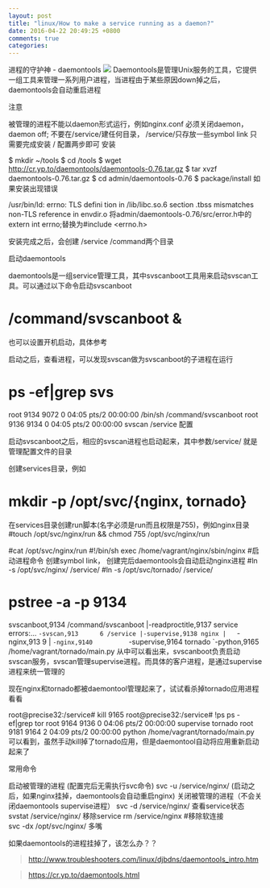 ```yaml
---
layout: post
title: "linux/How to make a service running as a daemon?"
date: 2016-04-22 20:49:25 +0800
comments: true
categories: 
---
```


进程的守护神 - daemontools
![](../images/mm_daemontools.svg)
Daemontools是管理Unix服务的工具，它提供一组工具来管理一系列用户进程，当进程由于某些原因down掉之后，daemontools会自动重启进程

注意

被管理的进程不能以daemon形式运行，例如nginx.conf 必须关闭daemon， daemon off;
不要在/service/建任何目录， /service/只存放一些symbol link
只需要完成安装 / 配置两步即可
安装

$ mkdir  ~/tools
$ cd /tools
$ wget http://cr.yp.to/daemontools/daemontools-0.76.tar.gz
$ tar xvzf daemontools-0.76.tar.gz
$ cd admin/daemontools-0.76
$ package/install
如果安装出现错误

/usr/bin/ld: errno: TLS defini  tion in /lib/libc.so.6 section .tbss mismatches non-TLS reference in envdir.o
将admin/daemontools-0.76/src/error.h中的extern int errno;替换为#include <errno.h>

安装完成之后，会创建 /service /command两个目录

启动daemontools

daemontools是一组service管理工具，其中svscanboot工具用来启动svscan工具。可以通过以下命令启动svscanboot

# /command/svscanboot &
也可以设置开机启动，具体参考

启动之后，查看进程，可以发现svscan做为svscanboot的子进程在运行

# ps -ef|grep svs  
root      9134  9072  0 04:05 pts/2    00:00:00 /bin/sh /command/svscanboot
root      9136  9134  0 04:05 pts/2    00:00:00 svscan /service
配置

启动svscanboot之后，相应的svscan进程也启动起来，其中参数/service/ 就是管理配置文件的目录

创建services目录，例如
# mkdir -p /opt/svc/{nginx, tornado}
在services目录创建run脚本(名字必须是run而且权限是755)，例如nginx目录
#touch /opt/svc/nginx/run  && chmod 755 /opt/svc/nginx/run

#cat /opt/svc/nginx/run
#!/bin/sh
exec /home/vagrant/nginx/sbin/nginx   #启动进程命令
创建symbol link， 创建完后daemontools会自动启动nginx进程
#ln -s /opt/svc/nginx/  /service/ 
#ln -s /opt/svc/tornado/  /service/ 

# pstree -a  -p 9134
svscanboot,9134 /command/svscanboot
  |-readproctitle,9137 service errors:...
  `-svscan,913      6 /service
      |-supervise,9138 nginx
      |   `-nginx,913       9
      |       `-nginx,9140         
      `-supervise,9164      tornado
          `-python,9165 /home/vagrant/tornado/main.py
从中可以看出来，svscanboot负责启动svscan服务，svscan管理supervise进程。而具体的客户进程，是通过supervise进程来统一管理的

现在nginx和tornado都被daemontool管理起来了，试试看杀掉tornado应用进程看看

root@precise32:/service# kill 9165
root@precise32:/service# !ps
ps -ef|grep tor
root          9164  9136  0 04:06 pts/2    00:00:00 supervise tornado
root          9181  9164  2 04:09 pts/2    00:00:00 python /home/vagrant/tornado/main.py
可以看到，虽然手动kill掉了tornado应用，但是daemontool自动将应用重新启动起来了

常用命令

启动被管理的进程 (配置完后无需执行svc命令)
svc -u /service/nginx/  (启动之后，如果nginx挂掉，daemontools会自动重启nginx)
关闭被管理的进程（不会关闭daemontools supervise进程）
svc -d /service/nginx/
查看service状态
svstat /service/nginx/
移除service
rm  /service/nginx   #移除软连接  
svc -dx /opt/svc/nginx/
多嘴

如果daemontools的进程挂掉了，该怎么办？？

> http://www.troubleshooters.com/linux/djbdns/daemontools_intro.htm

> https://cr.yp.to/daemontools.html